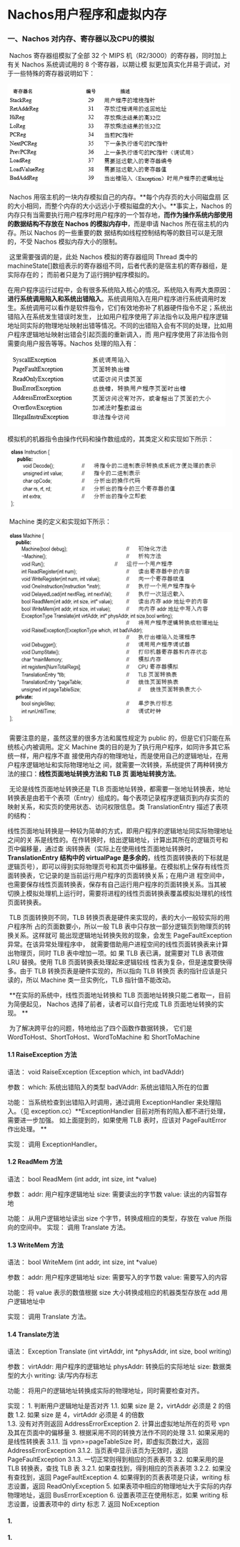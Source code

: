 # Nachos用户程序和虚拟内存 

### 一、Nachos 对内存、寄存器以及CPU的模拟 

​        Nachos 寄存器组模拟了全部 32 个 MIPS 机（R2/3000）的寄存器，同时加上有关 Nachos 系统调试用的 8 个寄存器，以期让模 拟更加真实化并易于调试，对于一些特殊的寄存器说明如下： 

![特殊寄存器说明](statics\4-1.png)

​        Nachos 用宿主机的一块内存模拟自己的内存。**每个内存页的大小同磁盘扇 区的大小相同，而整个内存的大小远远小于模拟磁盘的大小。**事实上，Nachos 的内存只有当需要执行用户程序时用户程序的一个暂存地，**而作为操作系统内部使用的数据结构不存放在 Nachos 的模拟内存中**，而是申请 Nachos 所在宿主机的内存。所以 Nachos 的一些重要的数 据结构如线程控制结构等的数目可以是无限的，不受 Nachos 模拟内存大小的限制。 

​        这里需要强调的是，此处 Nachos 模拟的寄存器组同 Thread 类中的 machineState[]数组表示的寄存器组不同，后者代表的是宿主机的寄存器组，是实际存在的； 而前者只是为了运行拥护程序模拟的。 

​        在用户程序运行过程中，会有很多系统陷入核心的情况。系统陷入有两大类原因：**进行系统调用陷入和系统出错陷入**。系统调用陷入在用户程序进行系统调用时发生。系统调用可以看作是软件指令，它们有效地弥补了机器硬件指令不足；系统出错陷入在系统发生错误时发生， 比如用户程序使用了非法指令以及用户程序逻辑地址同实际的物理地址映射出错等情况。不同的出错陷入会有不同的处理，比如用户程序逻辑地址映射出错会引起页面的重新调入，而 用户程序使用了非法指令则需要向用户报告等等。Nachos 处理的陷入有： 

![1558443820242](statics\4-2.png)

​        模拟机的机器指令由操作代码和操作数组成的，其类定义和实现如下所示： 

![1558443890561](statics\4-3.png)

​        Machine 类的定义和实现如下所示： 

![1558443964999](statics\4-4.png)

​        需要注意的是，虽然这里的很多方法和属性规定为 public 的，但是它们只能在系统核心内被调用。定义 Machine 类的目的是为了执行用户程序，如同许多其它系统一样，用户程序不直 接使用内存的物理地址，而是使用自己的逻辑地址，在用户程序逻辑地址和实际物理地址之 间，就需要一次转换，系统提供了两种转换方法的接口：**线性页面地址转换方法和 TLB 页 面地址转换方法**。

​        无论是线性页面地址转换还是 TLB 页面地址转换，都需要一张地址转换表，地址转换表是由若干个表项（Entry）组成的。每个表项记录程序逻辑页到内存实页的映射关系，和实页的使用状态、访问权限信息。类 TranslationEntry 描述了表项的结构： 

​        线性页面地址转换是一种较为简单的方式，即用户程序的逻辑地址同实际物理地址之间的关 系是线性的。在作转换时，给出逻辑地址，计算出其所在的逻辑页号和页中偏移量，通过查 询转换表（实际上在使用线性页面地址转换时，**TranslationEntry 结构中的 virtualPage 是多余的**，线性页面转换表的下标就是逻辑页号），即可以得到实际物理页号和其页中偏移量。在模拟机上保存有线性页面转换表，它记录的是当前运行用户程序的页面转换关系；在用户进 程空间中，也需要保存线性页面转换表，保存有自己运行用户程序的页面转换关系。当其被 切换上模拟处理机上运行时，需要将进程的线性页面转换表覆盖模拟处理机的线性页面转换表。

​        TLB 页面转换则不同，TLB 转换页表是硬件来实现的，表的大小一般较实际的用户程序所 占的页面数要小，所以一般 TLB 表中只存放一部分逻辑页到物理页的转换关系。这样就可 能出现逻辑地址转换失败的现象，会发生 PageFaultException 异常。在该异常处理程序中， 就需要借助用户进程空间的线性页面转换表来计算出物理页，同时 TLB 表中增加一项。如 果 TLB 表已满，就需要对 TLB 表项做 LRU 替换。使用 TLB 页面转换表处理起来逻辑较线 性表为复杂，但是速度要快得多。由于 TLB 转换页表是硬件实现的，所以指向 TLB 转换页 表的指针应该是只读的，所以 Machine 类一旦实例化，TLB 指针值不能改动。 

​        **在实际的系统中，线性页面地址转换和 TLB 页面地址转换只能二者取一，目前为简便起见， Nachos 选择了前者，读者可以自行完成 TLB 页面地址转换的实现。 **

​        为了解决跨平台的问题，特地给出了四个函数作数据转换， 它们是 WordToHost、ShortToHost、WordToMachine 和 ShortToMachine

#### 1.1 RaiseException 方法 

语法： void RaiseException (Exception which, int badVAddr) 

参数： which:  系统出错陷入的类型 badVAddr: 系统出错陷入所在的位置 

功能： 当系统检查到出错陷入时调用，通过调用 ExceptionHandler 来处理陷入。（见 exception.cc）**ExceptionHandler 目前对所有的陷入都不进行处理，需要进一步加强。 如上面提到的，如果使用 TLB 表时，应该对 PageFaultError 作出处理。 **

实现： 调用 ExceptionHandler。 

#### 1.2 ReadMem 方法 

语法： bool ReadMem (int addr, int size, int *value)

参数： addr: 用户程序逻辑地址 size:  需要读出的字节数 value: 读出的内容暂存地 

功能： 从用户逻辑地址读出 size 个字节，转换成相应的类型，存放在 value 所指向的空间中。
 实现： 调用 Translate 方法。 

#### 1.3 WriteMem 方法 

语法： bool WriteMem (int addr, int size, int *value) 

参数： addr: 用户程序逻辑地址 size:  需要写入的字节数 value: 需要写入的内容 

功能： 将 value 表示的数值根据 size 大小转换成相应的机器类型存放在 add 用户逻辑地址中 

实现： 调用 Translate 方法。

#### 1.4 Translate方法 

语法： Exception Translate (int virtAddr, int *physAddr, int size, bool writing) 

参数： virtAddr:  用户程序的逻辑地址 physAddr: 转换后的实际地址 size:   数据类型的大小 writing:  读/写内存标志 

功能： 将用户的逻辑地址转换成实际的物理地址，同时需要检查对齐。 

实现： 
    1. 判断用户逻辑地址是否对齐 
       1.1. 如果 size 是 2，virtAddr 必须是 2 的倍数 
       1.2. 如果 size 是 4，virtAddr 必须是 4 的倍数  
       1.3. 没有对齐则返回 AddressErrorException 
        2. 计算出虚拟地址所在的页号 vpn 及其在页面中的偏移量 
            3. 根据采用不同的转换方法作不同的处理 
       3.1. 如果采用的是线性转换表 
             3.1.1. 当 vpn>=pageTableSize 时，即虚拟页数过大，返回 AddressErrorException 
             3.1.2. 当页表中显示该页为无效时，返回 PageFaultException 
             3.1.3. 一切正常则得到相应的页表表项 
       3.2. 如果采用的是 TLB 转换表，查找 TLB 表 
             3.2.1. 如果查找到，得到相应的页表表项 
             3.2.2. 如果没有查找到，返回 PageFaultException 
            4. 如果得到的页表表项是只读，writing 标志设置，返回 ReadOnlyException 
            5. 如果表项中相应的物理地址大于实际的内存物理地址，返回 BusErrorException 
            6. 设置表项正在使用标志，如果 writing 标志设置，设置表项中的 dirty 标志 
            7. 返回 NoException 

#### 1.

#### 1.

